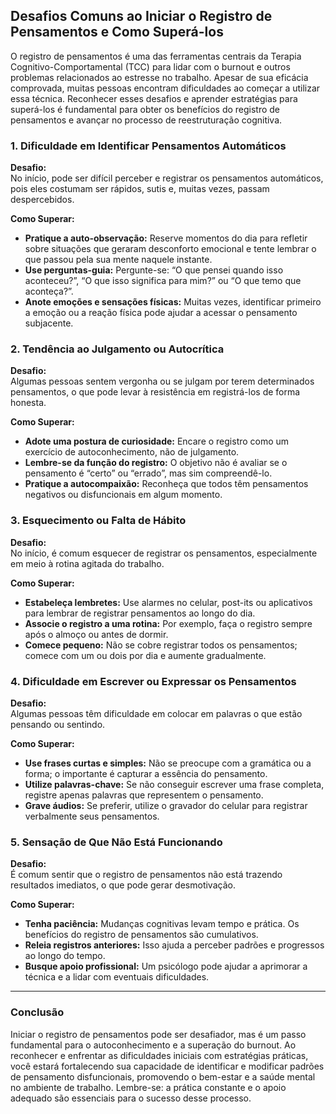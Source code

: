 
## Desafios Comuns ao Iniciar o Registro de Pensamentos e Como Superá-los

O registro de pensamentos é uma das ferramentas centrais da Terapia Cognitivo-Comportamental (TCC) para lidar com o burnout e outros problemas relacionados ao estresse no trabalho. Apesar de sua eficácia comprovada, muitas pessoas encontram dificuldades ao começar a utilizar essa técnica. Reconhecer esses desafios e aprender estratégias para superá-los é fundamental para obter os benefícios do registro de pensamentos e avançar no processo de reestruturação cognitiva.

### 1. **Dificuldade em Identificar Pensamentos Automáticos**

**Desafio:**  
No início, pode ser difícil perceber e registrar os pensamentos automáticos, pois eles costumam ser rápidos, sutis e, muitas vezes, passam despercebidos.

**Como Superar:**  
- **Pratique a auto-observação:** Reserve momentos do dia para refletir sobre situações que geraram desconforto emocional e tente lembrar o que passou pela sua mente naquele instante.
- **Use perguntas-guia:** Pergunte-se: “O que pensei quando isso aconteceu?”, “O que isso significa para mim?” ou “O que temo que aconteça?”.
- **Anote emoções e sensações físicas:** Muitas vezes, identificar primeiro a emoção ou a reação física pode ajudar a acessar o pensamento subjacente.

### 2. **Tendência ao Julgamento ou Autocrítica**

**Desafio:**  
Algumas pessoas sentem vergonha ou se julgam por terem determinados pensamentos, o que pode levar à resistência em registrá-los de forma honesta.

**Como Superar:**  
- **Adote uma postura de curiosidade:** Encare o registro como um exercício de autoconhecimento, não de julgamento.
- **Lembre-se da função do registro:** O objetivo não é avaliar se o pensamento é “certo” ou “errado”, mas sim compreendê-lo.
- **Pratique a autocompaixão:** Reconheça que todos têm pensamentos negativos ou disfuncionais em algum momento.

### 3. **Esquecimento ou Falta de Hábito**

**Desafio:**  
No início, é comum esquecer de registrar os pensamentos, especialmente em meio à rotina agitada do trabalho.

**Como Superar:**  
- **Estabeleça lembretes:** Use alarmes no celular, post-its ou aplicativos para lembrar de registrar pensamentos ao longo do dia.
- **Associe o registro a uma rotina:** Por exemplo, faça o registro sempre após o almoço ou antes de dormir.
- **Comece pequeno:** Não se cobre registrar todos os pensamentos; comece com um ou dois por dia e aumente gradualmente.

### 4. **Dificuldade em Escrever ou Expressar os Pensamentos**

**Desafio:**  
Algumas pessoas têm dificuldade em colocar em palavras o que estão pensando ou sentindo.

**Como Superar:**  
- **Use frases curtas e simples:** Não se preocupe com a gramática ou a forma; o importante é capturar a essência do pensamento.
- **Utilize palavras-chave:** Se não conseguir escrever uma frase completa, registre apenas palavras que representem o pensamento.
- **Grave áudios:** Se preferir, utilize o gravador do celular para registrar verbalmente seus pensamentos.

### 5. **Sensação de Que Não Está Funcionando**

**Desafio:**  
É comum sentir que o registro de pensamentos não está trazendo resultados imediatos, o que pode gerar desmotivação.

**Como Superar:**  
- **Tenha paciência:** Mudanças cognitivas levam tempo e prática. Os benefícios do registro de pensamentos são cumulativos.
- **Releia registros anteriores:** Isso ajuda a perceber padrões e progressos ao longo do tempo.
- **Busque apoio profissional:** Um psicólogo pode ajudar a aprimorar a técnica e a lidar com eventuais dificuldades.

---

### **Conclusão**

Iniciar o registro de pensamentos pode ser desafiador, mas é um passo fundamental para o autoconhecimento e a superação do burnout. Ao reconhecer e enfrentar as dificuldades iniciais com estratégias práticas, você estará fortalecendo sua capacidade de identificar e modificar padrões de pensamento disfuncionais, promovendo o bem-estar e a saúde mental no ambiente de trabalho. Lembre-se: a prática constante e o apoio adequado são essenciais para o sucesso desse processo.
```
